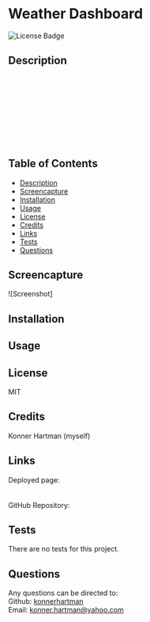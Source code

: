 # Weather Dashboard
  ![License Badge](https://img.shields.io/badge/License-MIT-green.svg)
  
  ## Description
  
  <br/>
  <br/>
  <br/>
  <br/>
  <br/>
  <br/>
  <br/>
  <br/>
  
  ## Table of Contents
  - [Description](#)
  - [Screencapture](#screencapture)
  - [Installation](#installation)
  - [Usage](#usage)
  - [License](#license)
  - [Credits](#credits)
  - [Links](#links)
  - [Tests](#tests)
  - [Questions](#questions)
  
  ## Screencapture
  ![Screenshot]

  ## Installation
  
  ## Usage
  
  ## License
  MIT
  
  ## Credits
  Konner Hartman (myself)

  ## Links
  Deployed page: 
  </br>
  </br>
  </br>
  GitHub Repository:
  </br>
  
  ## Tests
  There are no tests for this project.
  
  ## Questions
  Any questions can be directed to:
  <br/>
  Github: [konnerhartman](https://github.com/konnerhartman)
  <br/>
  Email: konner.hartman@yahoo.com

